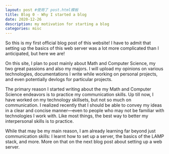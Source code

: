 ```yaml
---
layout: post #使用了 post.html模板
title: Blog 0 - Why I started a blog
date: 2020-12-26
description: my motivation for starting a blog
categories: misc
---
```


So this is my first official blog post of this website! I have to admit that setting up the basics of this web server was a lot more complicated than I anticipated, but here we are!

On this site, I plan to post mainly about Math and Computer Science, my two great passions and also my majors. I will upload my opinions on various technologies, documentations I write while working on personal projects, and even potentially devlogs for particular projects.

The primary reason I started writing about the my Math and Computer Science endeavors is to practice my communication skills. Up till now, I have worked on my technology skillsets, but not so much on communication. I realized recently that I should be able to convey my ideas in a clear and concise manner—even to people who may not be familiar with technologies I work with. Like most things, the best way to better my interpersonal skills is to practice.

While that may be my main reason, I am already learning far beyond just communication skills: I learnt how to set up a server, the basics of the LAMP stack, and more. More on that on the next blog post about setting up a web server.
